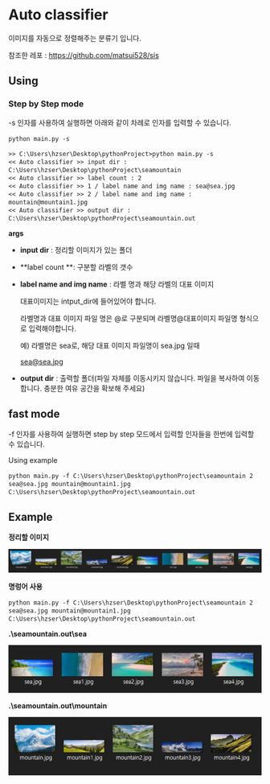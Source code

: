 #  Auto classifier



이미지를 자동으로 정렬해주는 분류기 입니다.

참조한 레포 : https://github.com/matsui528/sis



## Using

### Step by Step mode

-s 인자를 사용하여 실행하면 아래와 같이 차례로 인자를 입력할 수 있습니다.

```
python main.py -s
```

```
>> C:\Users\hzser\Desktop\pythonProject>python main.py -s
<< Auto classifier >> input dir : C:\Users\hzser\Desktop\pythonProject\seamountain
<< Auto classifier >> label count : 2
<< Auto classifier >> 1 / label name and img name : sea@sea.jpg
<< Auto classifier >> 2 / label name and img name : mountain@mountain1.jpg
<< Auto classifier >> output dir : C:\Users\hzser\Desktop\pythonProject\seamountain.out

```

**args**

* **input dir** : 정리할 이미지가 있는 폴더

* **label count **: 구분할 라벨의 갯수

* **label name and img name** : 라벨 명과 해당 라벨의 대표 이미지

  대표이미지는 intput_dir에 들어있어야 합니다.

  라벨명과 대표 이미지 파일 명은 @로 구분되며 라벨명@대표이미지 파일명 형식으로 입력해야합니다.

  예) 라벨명은 sea로, 해당 대표 이미지 파일명이 sea.jpg 일때

  sea@sea.jpg

* **output dir** :  출력할 폴더(파일 자체를 이동시키지 않습니다. 파일을 복사하여 이동합니다. 충분한 여유 공간을 확보해 주세요)

  

## fast mode

-f 인자를 사용하여 실행하면 step by step 모드에서 입력할 인자들을 한번에 입력할 수 있습니다.

Using example

```
python main.py -f C:\Users\hzser\Desktop\pythonProject\seamountain 2 sea@sea.jpg mountain@mountain1.jpg C:\Users\hzser\Desktop\pythonProject\seamountain.out
```



## Example

**정리할 이미지**

![img](https://github.com/hrabit64/ERICA-2021-FALL-OPENCV-STUDY/blob/master/week5&week6/hrabit64/img/seamountain.PNG?raw=true)



**명렁어 사용**

```
python main.py -f C:\Users\hzser\Desktop\pythonProject\seamountain 2 sea@sea.jpg mountain@mountain1.jpg C:\Users\hzser\Desktop\pythonProject\seamountain.out
```





**.\seamountain.out\sea**

![img](https://github.com/hrabit64/ERICA-2021-FALL-OPENCV-STUDY/blob/master/week5&week6/hrabit64/img/sea.PNG?raw=true)





**.\seamountain.out\mountain**

![img](https://github.com/hrabit64/ERICA-2021-FALL-OPENCV-STUDY/blob/master/week5&week6/hrabit64/img/mountain.PNG?raw=true)